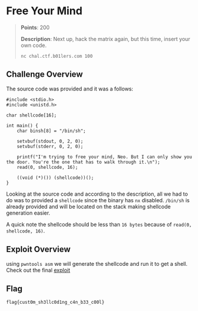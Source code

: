 # Free Your Mind
> **Points**: 200
>
> **Description**: Next up, hack the matrix again, but this time, insert your own code.
>
> `nc chal.ctf.b01lers.com 100`

## Challenge Overview
The source code was provided and it was a follows:

```
#include <stdio.h>
#include <unistd.h>

char shellcode[16];

int main() {
    char binsh[8] = "/bin/sh";

    setvbuf(stdout, 0, 2, 0);
    setvbuf(stderr, 0, 2, 0);

    printf("I'm trying to free your mind, Neo. But I can only show you the door. You're the one that has to walk through it.\n");
    read(0, shellcode, 16);

    ((void (*)()) (shellcode))();
}

```
Looking at the source code and according to the description, all we had to do was to provided a `shellcode` since the binary has `nx` disabled. 
`/bin/sh` is already provided and will be located on the stack making shellcode generation easier.

A quick note the shellcode should be less than `16 bytes` because of `read(0, shellcode, 16)`.

## Exploit Overview
using `pwntools asm` we will generate the shellcode and run it to get a shell. Check out the final [exploit](exploit.py)
## Flag
`flag{cust0m_sh3llc0d1ng_c4n_b33_c00l}`
